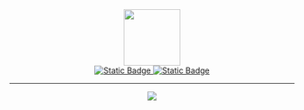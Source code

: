 <div class="wrapper-header">
  <div class="header" align="center">
    <img src="https://media.giphy.com/media/v1.Y2lkPTc5MGI3NjExNXpxZGF6aW9vb3JlZDcybGw4emF6M3I5eTB0dTZhOWt0aHVmYThrbCZlcD12MV9naWZzX3NlYXJjaCZjdD1n/bGgsc5mWoryfgKBx1u/giphy.gif" width="100" height="100"/>
  </div>
  <div class="socials" align="center">
    <a href="https://vk.com/yury_sergeevich87">
      <img alt="Static Badge" src="https://img.shields.io/badge/vkontakte-blue?style=for-the-badge&logo=vk&logoColor=white">
    </a>
    <a href="https://t.me/yury_sergeevich87">
      <img alt="Static Badge" src="https://img.shields.io/badge/telegram-33BEFF?style=for-the-badge&logo=telegram&logoColor=white&labelColor=33BEFF&color=485962">
    </a>
  </div>
  <div class="counter" align="center">
    <img src="https://komarev.com/ghpvc/?username=Yury-Sergeeviche&style=flat-square&color=blue" alt=""/>
  </div>
</div>
<hr height="1px"/>

<div align="center">
  <img src="http://github-profile-summary-cards.vercel.app/api/cards/repos-per-language?username={Yury-Sergeeviche}&theme={theme_name}&exclude={exclude}"/>
</div>



<!--
**Yury-Sergeevich/Yury-Sergeevich** is a ✨ _special_ ✨ repository because its `README.md` (this file) appears on your GitHub profile.

Here are some ideas to get you started:

- 🔭 I’m currently working on ...
- 🌱 I’m currently learning ...
- 👯 I’m looking to collaborate on ...
- 🤔 I’m looking for help with ...
- 💬 Ask me about ...
- 📫 How to reach me: ...
- 😄 Pronouns: ...
- ⚡ Fun fact: ...
-->
